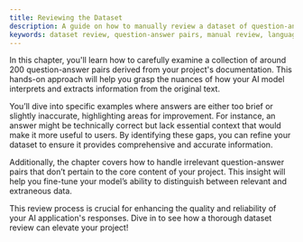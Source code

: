 ```yaml
---
title: Reviewing the Dataset
description: A guide on how to manually review a dataset of question-answer pairs generated from markdown files.
keywords: dataset review, question-answer pairs, manual review, language model interpretation, data quality assessment
---
```


In this chapter, you'll learn how to carefully examine a collection of around 200 question-answer pairs derived from your project's documentation. This hands-on approach will help you grasp the nuances of how your AI model interprets and extracts information from the original text.

You’ll dive into specific examples where answers are either too brief or slightly inaccurate, highlighting areas for improvement. For instance, an answer might be technically correct but lack essential context that would make it more useful to users. By identifying these gaps, you can refine your dataset to ensure it provides comprehensive and accurate information.

Additionally, the chapter covers how to handle irrelevant question-answer pairs that don’t pertain to the core content of your project. This insight will help you fine-tune your model’s ability to distinguish between relevant and extraneous data.

This review process is crucial for enhancing the quality and reliability of your AI application's responses. Dive in to see how a thorough dataset review can elevate your project!